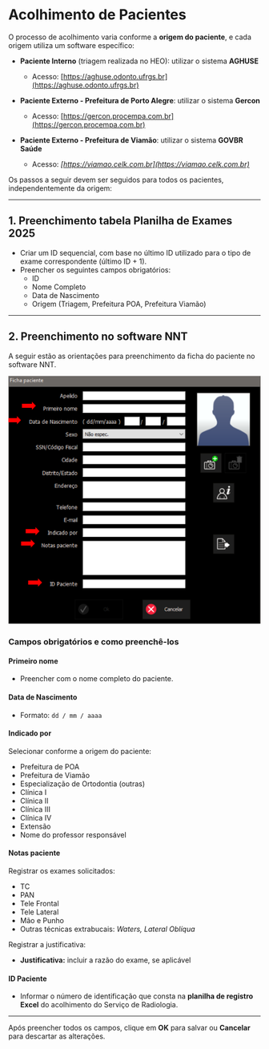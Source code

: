 # Acolhimento de Pacientes

O processo de acolhimento varia conforme a **origem do paciente**, e cada origem utiliza um software específico:

- **Paciente Interno** (triagem realizada no HEO): utilizar o sistema **AGHUSE**  
  *  Acesso: [https://aghuse.odonto.ufrgs.br](https://aghuse.odonto.ufrgs.br)

- **Paciente Externo - Prefeitura de Porto Alegre**: utilizar o sistema **Gercon**  
  * Acesso: [https://gercon.procempa.com.br](https://gercon.procempa.com.br)

- **Paciente Externo - Prefeitura de Viamão**: utilizar o sistema **GOVBR Saúde**  
  * Acesso: *[https://viamao.celk.com.br](https://viamao.celk.com.br)*

Os passos a seguir devem ser seguidos para todos os pacientes, independentemente da origem:

---

## 1. Preenchimento tabela **Planilha de Exames 2025**

- Criar um ID sequencial, com base no último ID utilizado para o tipo de exame correspondente (último ID + 1).
- Preencher os seguintes campos obrigatórios:
  - ID
  - Nome Completo
  - Data de Nascimento
  - Origem (Triagem, Prefeitura POA, Prefeitura Viamão)

---

## 2. Preenchimento no software NNT

A seguir estão as orientações para preenchimento da ficha do paciente no software NNT.

![Tela de preenchimento do paciente](../../assets/nnt_dados.png)


### Campos obrigatórios e como preenchê-los

####  Primeiro nome
- Preencher com o nome completo do paciente.

#### Data de Nascimento
- Formato: `dd / mm / aaaa`

#### Indicado por
Selecionar conforme a origem do paciente:
- Prefeitura de POA
- Prefeitura de Viamão
- Especialização de Ortodontia (outras)
- Clínica I
- Clínica II
- Clínica III
- Clínica IV
- Extensão
- Nome do professor responsável

#### Notas paciente
Registrar os exames solicitados:
- TC  
- PAN  
- Tele Frontal  
- Tele Lateral  
- Mão e Punho 
- Outras técnicas extrabucais: *Waters, Lateral Oblíqua*  

Registrar a justificativa:
- **Justificativa:** incluir a razão do exame, se aplicável

#### ID Paciente
- Informar o número de identificação que consta na **planilha de registro Excel** do acolhimento do Serviço de Radiologia.

---

Após preencher todos os campos, clique em **OK** para salvar ou **Cancelar** para descartar as alterações.
